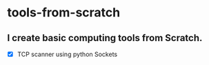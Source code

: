 # tools-from-scratch
## I create basic computing tools from Scratch.

-[x] TCP scanner using python Sockets
